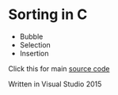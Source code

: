 # Sorting in C

* Bubble
* Selection
* Insertion

Click this for main [source code](blob/master/csort/main.c)

Written in Visual Studio 2015
